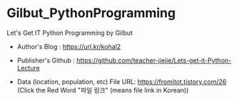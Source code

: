 # Gilbut_PythonProgramming
Let's Get IT Python Programming by Gilbut

- Author's Blog :
https://url.kr/kohal2

- Publisher's Github : 
https://github.com/teacher-jiejie/Lets-get-it-Python-Lecture

- Data (location, population, etc) File URL: 
https://fromitot.tistory.com/26
(Click the Red Word "파일 링크" (means file link in Korean)) 
